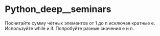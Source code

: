 # Python_deep__seminars
Посчитайте сумму чётных элементов от 1 до n исключая кратные e. Используйте while и if. 
Попробуйте разные значения e и n.